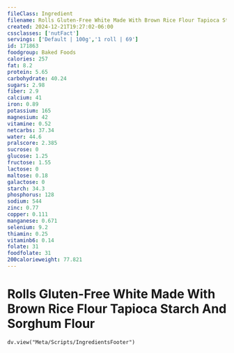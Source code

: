 ```yaml
---
fileClass: Ingredient
filename: Rolls Gluten-Free White Made With Brown Rice Flour Tapioca Starch And Sorghum Flour
created: 2024-12-21T19:27:02-06:00
cssclasses: ['nutFact']
servings: ['Default | 100g','1 roll | 69']
id: 171863
foodgroup: Baked Foods
calories: 257
fat: 8.2
protein: 5.65
carbohydrate: 40.24
sugars: 2.98
fiber: 2.9
calcium: 41
iron: 0.89
potassium: 165
magnesium: 42
vitamine: 0.52
netcarbs: 37.34
water: 44.6
pralscore: 2.385
sucrose: 0
glucose: 1.25
fructose: 1.55
lactose: 0
maltose: 0.18
galactose: 0
starch: 34.3
phosphorus: 128
sodium: 544
zinc: 0.77
copper: 0.111
manganese: 0.671
selenium: 9.2
thiamin: 0.25
vitaminb6: 0.14
folate: 31
foodfolate: 31
200calorieweight: 77.821
---
```


# Rolls Gluten-Free White Made With Brown Rice Flour Tapioca Starch And Sorghum Flour

```dataviewjs
dv.view("Meta/Scripts/IngredientsFooter")
```